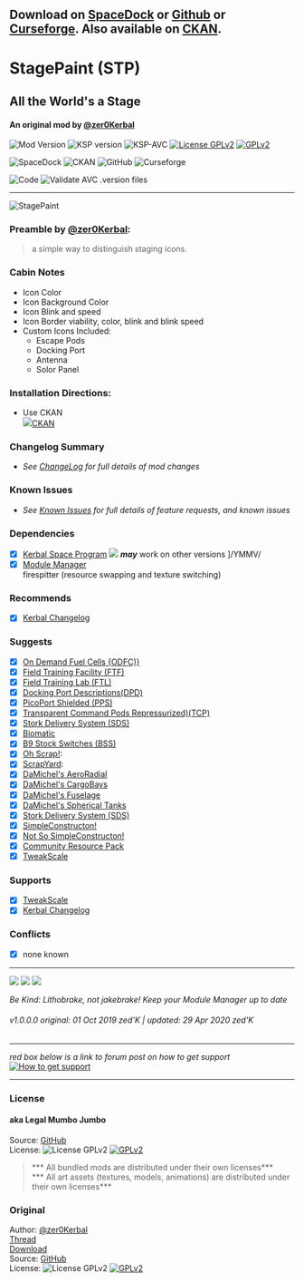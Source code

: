 <!-- Readme.md v1.1.4.0
StagePaint (STP)
created: 01 Oct 19
updated: 2020 04 10 -->

## Download on [SpaceDock][SD:url] or [Github][GH:url] or [Curseforge][CF:url]. Also available on [CKAN][ckan:url].  

# StagePaint (STP)
## All the World's a Stage
#### An original mod by [@zer0Kerbal][LINK:zer0kerbal]  
![Mod Version][shield:mod:latest] 
![KSP version][shield:ksp] ![KSP-AVC][shield:kspavc] [![License GPLv2][shield:license]][license:url]  [![][license:img]][license:url]  
  
![SpaceDock][shield:spacedock] ![CKAN][shield:ckan] ![GitHub][shield:github] ![Curseforge][shield:curseforge]  
  
![Code][shield:code] ![Validate AVC .version files][shield:avcvalid]  
***
![StagePaint][IMG:hero:0]
### Preamble by [@zer0Kerbal][LINK:zer0Kerbal]: 
> a simple way to distinguish staging icons.
### Cabin Notes
- Icon Color  
- Icon Background Color  
- Icon Blink and speed  
- Icon Border viability, color, blink and blink speed  
- Custom Icons Included:  
  - Escape Pods  
  - Docking Port  
  - Antenna  
  - Solor Panel  
### Installation Directions:
- Use CKAN  
![][ckan:img][CKAN][ckan:url]
### Changelog Summary
- *See [ChangeLog][MOD:changelog] for full details of mod changes*
### Known Issues
- *See [Known Issues][MOD:issues] for full details of feature requests, and known issues*
### Dependencies
- [x]  [Kerbal Space Program][KSP:website] [![][shield:ksp]][KSP:website] ***may*** work on other versions ]/YMMV/
- [x]  [Module Manager][thread:mm]  
firespitter (resource swapping and texture switching)
### Recommends  
- [x]  [Kerbal Changelog][thread:kcl]  
### Suggests
- [x]  [On Demand Fuel Cells {ODFC)}][thread:ODFC]  
- [x]  [Field Training Facility (FTF)][thread:FTF]  
- [x]  [Field Training Lab (FTL)][thread:FTL]  
- [x]  [Docking Port Descriptions(DPD)][thread:DPD]  
- [x]  [PicoPort Shielded (PPS)][thread:PPS]  
- [x]  [Transparent Command Pods Repressurized)(TCP)][thread:TCP]  
- [x]  [Stork Delivery System (SDS)][thread:SDS]
- [x]  [Biomatic][thread:BIO]
- [x]  [B9 Stock Switches (BSS)]()
- [x]  [Oh Scrap!][thread:OHS]:  
- [x]  [ScrapYard][thread:SYD]:  
- [x]  [DaMichel's AeroRadial][thread:DAR]  
- [x]  [DaMichel's CargoBays][thread:DCB]  
- [x]  [DaMichel's Fuselage][thread:DMF]  
- [x]  [DaMichel's Spherical Tanks][thread:DST]  
- [x]  [Stork Delivery System (SDS)][thread:SDS]  
- [x]  [SimpleConstructon!][thread:SC!]  
- [x]  [Not So SimpleConstructon!][thread:NSSC]  
- [x]  [Community Resource Pack][thread:crp]  
- [x]  [TweakScale][thread:twk]  
### Supports
- [x]  [TweakScale][thread:twk]  
- [x]  [Kerbal Changelog][thread:kcl]
### Conflicts
- [x]  none known  
***  
<!-- graphical links to downloads -->
[![][GH:img]][GH:url] [![][SD:img]][SD:url] [![][CF:img]][CF:url]  
  
*Be Kind: Lithobrake, not jakebrake! Keep your Module Manager up to date*  
  
###### v1.0.0.0 original: 01 Oct 2019 zed'K | updated: 29 Apr 2020 zed'K
***  
*red box below is a link to forum post on how to get support*  
[![How to get support][support:img]][support:url]
***  
### License
#### aka Legal Mumbo Jumbo
Source: [GitHub][MOD:repo]  
License: ![License GPLv2][shield:license] [![][license:img]][license:url]    
> *** All bundled mods are distributed under their own licenses***  
> *** All art assets (textures, models, animations) are distributed under their own licenses***   
### Original
Author: [@zer0Kerbal][LINK:zer0Kerbal]  
[Thread][MOD:original:thread]  
[Download][MOD:original:download]  
Source: [GitHub][MOD:original:source]  
License: ![License GPLv2][shield:license:original] [![][license:img]][license:url]  

[MOD:license]:      https://github.com/zer0Kerbal/StagePaint/blob/master/LICENSE
[MOD:contributing]: https://github.com/zer0Kerbal/StagePaint/blob/master/.github/CONTRIBUTING.md
[MOD:wiki]:         https://github.com/zer0Kerbal/StagePaint/
[MOD:issues]:       https://github.com/zer0Kerbal/StagePaint/issues
[MOD:known]:        https://github.com/zer0Kerbal/StagePaint/wiki/Known-Issues
[MOD:forum]:        https://forum.kerbalspaceprogram.com/index.php?/topic/192456-*
[MOD:repo]:         https://github.com/zer0Kerbal/StagePaint/
[MOD:changelog]:    https://github.com/zer0Kerbal/StagePaint/Changelog.cfg
[KSP:website]:      https://kerbalspaceprogram.com/ "Kerbal Space Program"  

<!--- original mod stuff -->
[MOD:original:source]:     https://github.com/zer0Kerbal/StagePaint/ "Original Source"  
[MOD:original:thread]:     https:// "Original Forum Thread"  
[MOD:original:download]:   https://spacedock.info/mod/1332/
[shield:license:original]: https://img.shields.io/badge/License-GPLv2-red?backgroud=black&style=plastic "GPLv2"

<!--- license logo urls -->
[license:url]: https://www.gnu.org/licenses/gpl-2.0-standalone.html "GPLv2"  
[license:img]: https://i.postimg.cc/9FrwMgK6/GPL-17x17.png "GPLv2"

[GH:url]: https://github.com/zer0Kerbal/StagePaint/releases/latest "GitHub"  
[SD:url]: https://spacedock.info/mod/1332 "SpaceDock"  
[CF:url]: https://www.curseforge.com/kerbal/ksp-mods/StagePaint "CurseForge"  

[GH:img]:     https://i.imgur.com/RE4Ppr9.png
[SD:img]:  https://i.imgur.com/m0a7tn2.png
[CF:img]: https://i.postimg.cc/RZNyB5vP/Download-On-Curse.png

[GH:img-sm]:      https://i.postimg.cc/1XXy5yfD/github.png
[SD:img-sm]:  https://i.postimg.cc/DZ22Hrhj/spacedock.png
[CF:img-sm]: https://i.postimg.cc/ZRVTSWKT/UVVt0OP.png
  
[shield:mod:latest]: https://img.shields.io/github/v/release/zer0Kerbal/StagePaint?include_prereleases?style=plastic
[shield:mod]: https://img.shields.io/endpoint?url=https://raw.githubusercontent.com/zer0Kerbal/StagePaint/master/json/mod.json
[shield:ksp]: https://img.shields.io/endpoint?url=https://raw.githubusercontent.com/zer0Kerbal/StagePaint/master/json/ksp.json
[shield:license]: https://img.shields.io/endpoint?url=https://raw.githubusercontent.com/zer0Kerbal/StagePaint/master/json/license.json
[shield:code]: https://img.shields.io/endpoint?url=https://raw.githubusercontent.com/zer0Kerbal/StagePaint/master/json/code.json
[shield:kspavc]:     https://img.shields.io/badge/KSP-AVC--supported-brightgreen.svg?style=plastic
[shield:spacedock]:  https://img.shields.io/badge/SpaceDock-listed-blue.svg?style=plastic
[shield:ckan]:       https://img.shields.io/badge/CKAN-Indexed-blue.svg?style=plastic
[shield:github]:     https://img.shields.io/badge/Github-Indexed-blue.svg?style=plastic&logo=github
[shield:curseforge]: https://img.shields.io/badge/CurseForge-listed-blue.svg?style=plastic
[shield:avcvalid]:    https://github.com/zer0Kerbal/StagePaint/workflows/Validate%20AVC%20.version%20files/badge.svg

<!-- zer0Kerbal mods -->
[thread:ODFC]: https://forum.kerbalspaceprogram.com/index.php?/topic/187625-* "On Demand Fuel Cells"  
[thread:FTF]:  https://forum.kerbalspaceprogram.com/index.php?/topic/188841-* "Field Training Facility"  
[thread:FTL]:  https://forum.kerbalspaceprogram.com/index.php?/topic/188841-* "Field Training Lab"  
[thread:MHH]:  https://forum.kerbalspaceprogram.com/index.php?/topic/188246-* "More Hitchhikers"  
[thread:TCP]:  https://forum.kerbalspaceprogram.com/index.php?/topic/187495-* "Transparent Command Pods"  
[thread:NUK]:  https://forum.kerbalspaceprogram.com/index.php?/topic/21466-*  "Nuke Tiny Parts"
[thread:OHS]:  https://forum.kerbalspaceprogram.com/index.php?/topic/192360-* "Oh Scrap!"  
[thread:SYD]:  https://forum.kerbalspaceprogram.com/index.php?/topic/192360-* "ScrapYard"  
[thread:DPD]:  https://forum.kerbalspaceprogram.com/index.php?/topic/192184-* "Docking Port Descriptions"
[thread:PPS]:  https://forum.kerbalspaceprogram.com/index.php?/topic/192187-* "Shielded PicoPort"  
[thread:DST]:  https://forum.kerbalspaceprogram.com/index.php?/topic/191719-* "DaMichel's Spherical Tanks"  
[thread:DMF]:  https://forum.kerbalspaceprogram.com/index.php?/topic/191719-* "DaMichel's Fuselage"  
[thread:DAR]:  https://forum.kerbalspaceprogram.com/index.php?/topic/191719-* "DaMichel's AeroRadial"  
[thread:DCB]:  https://forum.kerbalspaceprogram.com/index.php?/topic/191719-* "DaMichel's CargoBays"  
[thread:SDS]:  https://forum.kerbalspaceprogram.com/index.php?/topic/191719-* "Stork Delivery System (SDS)"    
[thread:BIO]:  https://forum.kerbalspaceprogram.com/index.php?/topic/191426-* "Biomatic"  
[thread:B9S]:  https://forum.kerbalspaceprogram.com/index.php?/topic/190870-* "B9 Stock Patches"   
[thread:KGX]:  https://forum.kerbalspaceprogram.com/index.php?/topic/192696-* "KerGuise Experimental Engineering"  
[thread:SC!]:  https://forum.kerbalspaceprogram.com/index.php?/topic/191424-* "SimpleConstructon!"  
[thread:SL!]:  https://forum.kerbalspaceprogram.com/index.php?/topic/191045-* "SimpleLogistics!"  
[thread:NSSC]:  https://forum.kerbalspaceprogram.com/index.php?/topic/191504-* "Not So SimpleConstructon!"  
[thread:BOOM]: https://forum.kerbalspaceprogram.com/index.php?/topic/192938-* "KaboOom!"
[thread:VG0]:  https:// "Vanguard Phase I"  
[thread:VG1]:  https:// "Vanguard Phase II"  
[thread:VGR]:  https:// "Vanguard Rodent"  
[thread:PRB]:  https:// "ProbiTronics"  
[thread:CTN]:  https:// "CTN"  
[thread:HBF]:  https:// "HotBeverages Fuel Cells" 
[thread:HBX]:  https:// "HotBeverages Experimental" 
[thread:HBM]:  https:// "HotBeverages Sensor Modules" 
[thread:HMS]:  https:// "HotBeverages Service Modules" 
[thread:HBK]:  https:// "HotBeverages Kerturn" 
[thread:DRL]:  https:// "DRElite (DRL)"
[thread:AIM]:  https:// "LandingAim"  
[thread:GFC]:  https:// "G-Force"
[thread:JET]:  https:// "Jettison"  
[thread:SIL]:  https:// "Stock Inline Lights"  
[thread:SILP]: https:// "Stock Inline Lights Patches"
[thread:DSV]:  https:// "DECQ Saturn V"  
[thread:DKX]:  https:// "DECQ KerbalX"  
[thread:DN1]:  https:// "DECQ N-1"  
[thread:DP+]:  https:// "DECQ Proton"  
[thread:SSS]:  https:// "DECQ Space Shuttle System"  
[thread:ARP]:  https:// "TriggerAu's Alternate Resource Panel"  
[thread:ARI]:  https:// "Olympic1's Icons for ARP"  
[thread:AAD]:  https:// "Axial Aerospace Dreamer"  
[thread:AAL]:  https:// "Axial Aerospace LanderTek"  
[thread:AAS]:  https:// "Axial Aerospace SimpleCargo"  
[thread:AAW]:  https:// "Axial Aerospace WhimChaser"  

[thread:mm]:  https://forum.kerbalspaceprogram.com/index.php?/topic/50533-* "Module Manager"   
[thread:kcl]: https://forum.kerbalspaceprogram.com/index.php?/topic/179207-* "Kerbal Changelog"  
[thread:twk]: https://forum.kerbalspaceprogram.com/index.php?/topic/179030-* "TweakScale"  
[thread:crp]: https://forum.kerbalspaceprogram.com/index.php?/topic/83007-* "Community Resource Pack"  

[support:url]: https://forum.kerbalspaceprogram.com/index.php?/topic/83212-* "Link to how to get support"  
[support:img]: https://i.postimg.cc/vHP6zmrw/image.png "Link to how to get support"  

[ckan:url]: https://forum.kerbalspaceprogram.com/index.php?/topic/90246-* "CKAN"  
[ckan:img]: https://i.postimg.cc/x8XSVg4R/sj507JC.png
 
[LINK:zer0Kerbal]:     https://forum.kerbalspaceprogram.com/index.php?/profile/190933-zer0kerbal/ "zed'K"  

[IMG:hero:0]: https:// "All the World's a Stage"  
[IMG:hero:1]: https:// "All the World's a Stage"  

<!--
this file: GPLv2
zer0Kerbal-->
